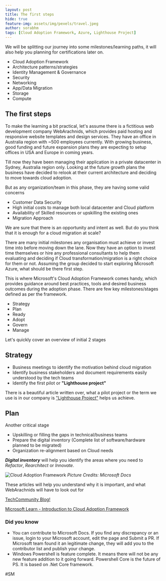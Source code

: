 ```yaml
---
layout: post
title: The first steps
hide: true
feature-img: assets/img/pexels/travel.jpeg
author: sorabhm
tags: [Cloud Adoption Framework, Azure, Lighthouse Project]
---
```


We will be splitting our journey into some milestones/learning paths, it will also help you planning for certifications later on.

* Cloud Adoption Framework
* Architecture patterns/strategies
* Identity Management & Governance
* Security
* Networking
* App/Data Migration
* Storage
* Compute

## The first steps

To make the learning a bit practical, let's assume there is a fictitious web development company WebArachnids, which provides paid hosting and responsive website templates and design services. They have an office in Australia region with ~500 employees currently. With growing business, good funding and future expansion plans they are expecting to setup offices in USA and Europe in coming years.

Till now they have been managing their application in a private datacenter in Sydney, Australia region only. Looking at the future growth plans the business have decided to relook at their current architecture and deciding to move towards cloud adoption.

But as any organization/team in this phase, they are having some valid concerns

* Customer Data Security
* High initial costs to manage both local datacenter and Cloud platform
* Availability of Skilled resources or upskilling the existing ones
* Migration Approach

We are sure that there is an opportunity and intent as well. But do you think that it is enough for a cloud migration at scale?

There are many initial milestones any organisation must achieve or invest time into before moving down the lane. Now they have an option to invest time themselves or hire any professional consultants to help them evaluating and deciding if Cloud transformation/migration is a right choice for them or not. Assuming the group decided to start exploring Microsoft Azure, what should be there first step.

This is where Microsoft's Cloud Adoption Framework comes handy, which provides guidance around best practices, tools and desired business outcomes during the adoption phase. There are few key milestones/stages defined as per the framework.

* Strategy
* Plan
* Ready
* Adopt
* Govern
* Manage

Let's quickly cover an overview of initial 2 stages

## Strategy

* Business meetings to identify the motivation behind cloud migration
* Identify business stakeholders and document requirements easily understood by the tech teams
* Identify the first pilot or **"Lighthouse project"**

There is a beautiful article written over, what a pilot project or the term we use is in our company is ["Lighthouse Project"](https://www.contino.io/insights/why-lighthouse-projects-not-powerpoints-will-unlock-your-transformation-value) helps us achieve.

## Plan

Another critical stage

* Upskilling or filling the gaps in technical/business teams
* Prepare the digital inventory (Complete list of software/hardware planned to be migrated)
* Organization re-alignment based on Cloud needs

**_Digital inventory_** will help you identify the areas where you need to _Refactor_, _Rearchitect_ or _Innovate_.

![Cloud Adoption Framework](https://docs.microsoft.com/en-us/azure/cloud-adoption-framework/_images/caf-overview.png)
_Picture Credits: Microsoft Docs_

These articles will help you understand why it is important, and what WebArachnids will have to look out for

[TechCommunity Blog!](https://techcommunity.microsoft.com/t5/itops-talk-blog/how-the-microsoft-cloud-adoption-framework-can-help-you/ba-p/1166447)

[Microsoft Learn - Introduction to Cloud Adoption Framework](https://docs.microsoft.com/en-gb/learn/modules/microsoft-cloud-adoption-framework-for-azure/1-introduction)

### Did you know

* You can contribute to Microsoft Docs. If you find any discrepancy or an issue, login to your Microsoft account, edit the page and Submit a PR. If Microsoft team found it an legitimate change, they will add you to the contributor list and publish your change.
* Windows Powershell is feature complete. It means there will not be any new feature addition to it going forward. Powershell Core is the future of PS. It is based on .Net Core framework.

#SM
